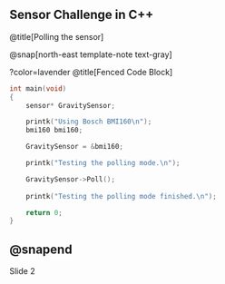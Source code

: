 Sensor Challenge in C++
---
@title[Polling the sensor]


@snap[north-east template-note text-gray]

?color=lavender @title[Fenced Code Block]

```C++
int main(void)
{
    sensor* GravitySensor;

    printk("Using Bosch BMI160\n");
    bmi160 bmi160;

    GravitySensor = &bmi160;

    printk("Testing the polling mode.\n");

    GravitySensor->Poll();
	
	printk("Testing the polling mode finished.\n");

	return 0;
}
```

@snapend
---
Slide 2
